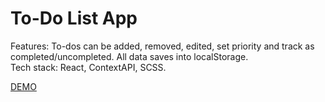 # To-Do List App

Features:  To-dos can be added, removed, edited, set priority and track as completed/uncompleted. All data saves into localStorage. <br>
Tech stack: React, ContextAPI, SCSS.

[DEMO](https://franchukv.github.io/todo-list-react/)
